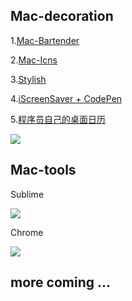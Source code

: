 

## Mac-decoration


1.[Mac-Bartender](https://www.macbartender.com)
    
2.[Mac-Icns](https://github.com/sulihuang/Mac-icns)
    
3.[Stylish](https://github.com/stylish-userstyles/stylish)    
    
4.[iScreenSaver + CodePen](https://github.com/titman/iScreenSaver)
    
5.[程序员自己的桌面日历](https://github.com/RayZhao1998/2018_code_calendar_wallpaper_MacOS)
    

![](http://paprika-dev.b0.upaiyun.com/78MzDRXZG1dXyUGYdNULlE4lJMesuMkbGBaoLbxn.jpeg)
    
    
## Mac-tools

Sublime

  ![](http://paprika-dev.b0.upaiyun.com/R0ZfPlA5Y7W4sFDpEGSIc1EXctUfdOnPgBReeECA.gif)
    


Chrome   

![](http://paprika-dev.b0.upaiyun.com/ZFA7swm3WZAbKW37NEgvUZuuq8jYt2E7uUx2sCec.gif)
    
    
## more coming ...
    
    

